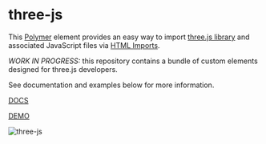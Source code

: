 three-js
========

This [Polymer](https://www.polymer-project.org/) element provides an easy way to import [three.js library](http://threejs.org/) and associated JavaScript files via [HTML Imports](http://w3c.github.io/webcomponents/spec/imports/).

*WORK IN PROGRESS:* this repository contains a bundle of custom elements designed for three.js developers.

See documentation and examples below for more information.

[DOCS](http://akirodic.com/components/three-js)

[DEMO](http://akirodic.com/components/three-js/demo/)

![three-js](http://akirodic.com/components/three-js/preview.png "three-js")
